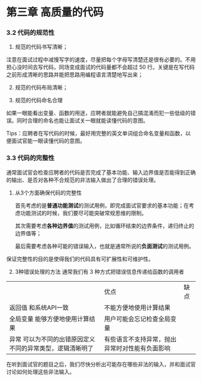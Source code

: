 # 第三章 高质量的代码

### 3.2 代码的规范性
1. 规范的代码书写清晰；
   
 注意在面试过程中减慢写字的速度，尽量把每个字母写清楚还是很有必要的。不用担心没时间去写代码，同场变成面试的代码量都不会超过 50 行。关键是在写代码之前形成清晰的思路并能把思路用编程语言清楚地写出来；

2. 规范的代码布局清晰；
   
3. 规范的代码命名合理
   
 如果一眼能看出变量、函数的用途，应聘者就能避免自己搞混淆而犯一些低级的错误。同时合理的命名也能让面试关一眼就能读懂代码的意图。

Tips：应聘者在写代码的时候，最好用完整的英文单词组合命名变量和函数，以便面试官能一眼读懂代码的意图。

### 3.3 代码的完整性
通常面试官会检查应聘者的代码是否完成了基本功能、输入边界值是否能得到正确的输出、是否对各种不合规范的非法输入做出了合理的错误处理。

1. 从3个方面确保代码的完整性

   首先考虑的是**普通功能测试**的测试用例，即完成面试官要求的基本功能；在考虑功能测试的时候，我们要尽可能突破常规思维的限制。

   其次需要考虑**各种边界值**的测试用例，比如循环结束的边界条件，递归终止的边界值等；

   最后需要考虑各种可能的错误输入，也就是通常所说的**负面测试**的测试用例。

保证完整性的目的是使得我们的代码具有可扩展性和可维护性。

2. 3种错误处理的方法
   通常我们有 3 种方式把错误信息传递给函数的调用者

<table>
   <tr>
      <td> </td><td>优点</td><td>缺点</td>
   </tr>
   <tr>
      <td>返回值 和系统API一致</td><td>不能方便地使用计算结果</td>
   </tr>
   <tr>
      <td>全局变量 能够方便地使用计算结果</td><td>用户可能会忘记检查全局变量</td>
   </tr>
   <tr>
      <td>异常 可以为不同的出错原因定义不同的异常类型，逻辑清晰明了</td><td>有些语言不支持异常，抛出异常时对性能有负面影响</td>
   </tr>
</table>

在听到面试官的题目之后，我们尽快分析出可能存在哪些非法的输入，并和面试官讨论如何处理这些非法输入。


   

